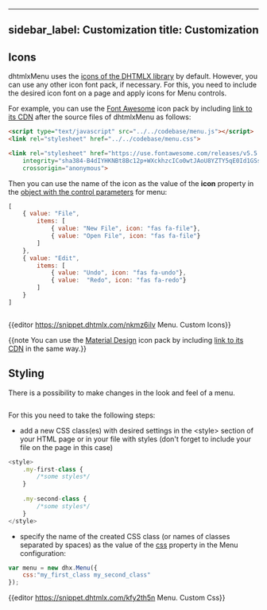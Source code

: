 
---
sidebar_label: Customization
title: Customization
---          

Icons
------------

dhtmlxMenu uses the [icons of the DHTMLX library](helpers/icon.md) by default. However, you can use any other icon font pack, if necessary. For this, you need to include the desired icon font on 
a page and apply icons for Menu controls.

For example, you can use the [Font Awesome](https://fontawesome.com/) icon pack by including [link to its CDN](https://fontawesome.com/how-to-use/on-the-web/setup/getting-started?using=web-fonts-with-css) 
after the source files of dhtmlxMenu as follows:

~~~html
<script type="text/javascript" src="../../codebase/menu.js"></script>
<link rel="stylesheet" href="../../codebase/menu.css">

<link rel="stylesheet" href="https://use.fontawesome.com/releases/v5.5.0/css/all.css" 
	integrity="sha384-B4dIYHKNBt8Bc12p+WXckhzcICo0wtJAoU8YZTY5qE0Id1GSseTk6S+L3BlXeVIU" 
    crossorigin="anonymous">
~~~

Then you can use the name of the icon as the value of the **icon** property in the [object with the control parameters](menu/from_script.md#jsonformattemplates) for menu:

~~~js
[
	{ value: "File", 
    	items: [
    		{ value: "New File", icon: "fas fa-file"},
    		{ value: "Open File", icon: "fas fa-file"}   
    	]
    },
    { value: "Edit",
	    items: [
			{ value: "Undo", icon: "fas fa-undo"},
			{ value:  "Redo", icon: "fas fa-redo"}						
		]
	}
]
~~~

<img src="menu/custom_icons.png" alt=""/>

{{editor	https://snippet.dhtmlx.com/nkmz6ilv	Menu. Custom Icons}}

{{note You can use the [Material Design](https://materialdesignicons.com/) icon pack by including [link to its CDN](https://cdnjs.cloudflare.com/ajax/libs/MaterialDesign-Webfont/2.5.94/css/materialdesignicons.css) in the same way.}}

Styling 
-----------

There is a possibility to make changes in the look and feel of a menu. 

<img style="margin: 0px 0px 0px 20px; display: block;" src="menu/custom_menu.png" alt=""/>

For this you need to take the following steps:

- add a new CSS class(es) with desired settings in the &lt;style&gt; section of your HTML page or in your file with styles (don't forget to include your file on the page in this case)

~~~js
<style>
	.my-first-class {
		/*some styles*/
	}
    
    .my-second-class {
		/*some styles*/
	}
</style>
~~~

- specify the name of the created CSS class (or names of classes separated by spaces) as the value of the [css](menu/api/menu_css_config.md) property in the Menu configuration:

~~~js
var menu = new dhx.Menu({
    css:"my_first_class my_second_class"
});
~~~

{{editor	https://snippet.dhtmlx.com/kfy2th5n	Menu. Custom Css}}

